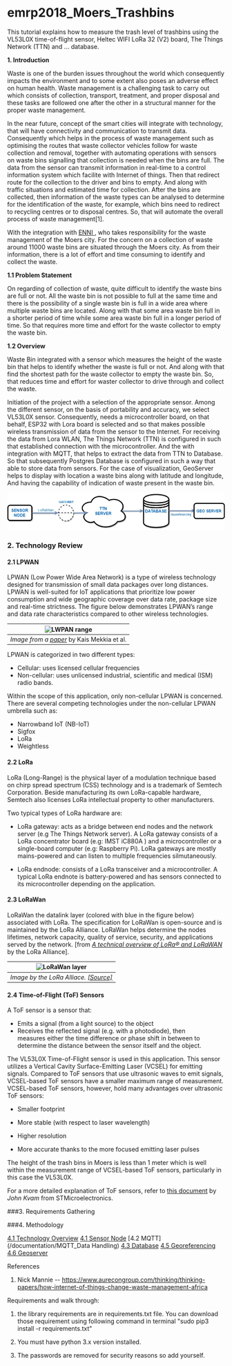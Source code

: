 

# emrp2018_Moers_Trashbins

This tutorial explains how to measure the trash level of trashbins using the VL53L0X time-of-flight sensor, Heltec WIFI LoRa 32 (V2) board, The Things Network (TTN) and ... database.

****1. Introduction****

Waste is one of the burden issues throughout the world which consequently impacts the environment and to some extent also poses an adverse effect on human health. Waste management is a challenging task to carry out which consists of collection, transport, treatment, and proper disposal and these tasks are followed one after the other in a structural manner for the proper waste management.

  

In the near future, concept of the smart cities will integrate with technology, that will have connectivity and communication to transmit data. Consequently which helps in the process of waste management such as optimising the routes that waste collector vehicles follow for waste collection and removal, together with automating operations with sensors on waste bins signalling that collection is needed when the bins are full. The data from the sensor can transmit information in real-time to a control information system which facilite with Internet of things. Then that redirect route for the collection to the driver and bins to empty. And along with traffic situations and estimated time for collection. After the bins are collected, then information of the waste types can be analysed to determine for the identification of the waste, for example, which bins need to redirect to recycling centres or to disposal centres. So, that will automate the overall process of waste management[1].

  

With the integration with [ ENNI ](https://www.enni.de/), who takes responsibility for the waste management of the Moers city. For the concern on a collection of waste around 11000 waste bins are situated through the Moers city. As from their information, there is a lot of effort and time consuming to identify and collect the waste.

  
  
****1.1 Problem Statement****

  

On regarding of collection of waste, quite difficult to identify the waste bins are full or not. All the waste bin is not possible to full at the same time and there is the possibility of a single waste bin is full in a wide area where multiple waste bins are located. Along with that some area waste bin full in a shorter period of time while some area waste bin full in a longer period of time. So that requires more time and effort for the waste collector to empty the waste bin.

  
  
  

****1.2 Overview****

  

Waste Bin integrated with a sensor which measures the height of the waste bin that helps to identify whether the waste is full or not. And along with that find the shortest path for the waste collector to empty the waste bin. So, that reduces time and effort for waster collector to drive through and collect the waste.

  

Initiation of the project with a selection of the appropriate sensor. Among the different sensor, on the basis of portability and accuracy, we select VL53L0X sensor. Consequently, needs a microcontroller board, on that behalf, ESP32 with Lora board is selected and so that makes possible wireless transmission of data from the sensor to the Internet. For receiving the data from Lora WLAN, The Things Network (TTN) is configured in such that established connection with the microcontroller. And the with integration with MQTT, that helps to extract the data from TTN to Database. So that subsequently Postgres Database is configured in such a way that able to store data from sensors. For the case of visualization, GeoServer helps to display with location a waste bins along with latitude and longitude, And having the capability of indication of waste present in the waste bin.


![alt text][logo]

[logo]: /pictures/introduction/system_overview.jpg "Overview"
  
  
### 2. Technology Review

#### 2.1 LPWAN

LPWAN (Low Power Wide Area Network) is a type of wireless technology designed for transmission of small data packages over long distances. LPWAN is well-suited for IoT applications that prioritize low power consumption and wide geographic coverage over data rate, package size and real-time strictness. The figure below demonstrates LPWAN’s range and data rate characteristics compared to other wireless technologies.

|![LWPAN range](https://github.com/emrp/emrp2018_Moers_Trashbins/blob/master/pictures/sensor_node_ttn/lpwan_range.jpg)|
|:--:| 
| *Image from a [paper](https://www.sciencedirect.com/science/article/pii/S2405959517302953)* by Kais Mekkia et al.|

LPWAN is categorized in two different types:

 - Cellular: uses licensed cellular frequencies
 - Non-cellular: uses unlicensed industrial, scientific and medical
   (ISM) radio bands.

Within the scope of this application, only non-cellular LPWAN is concerned. There are several competing technologies under the non-cellular LPWAN umbrella such as:

 - Narrowband IoT (NB-IoT)
 - Sigfox
 - LoRa
 - Weightless

#### 2.2 LoRa

LoRa (Long-Range) is the physical layer of a modulation technique based on chirp spread spectrum (CSS) technology and is a trademark of Semtech Corporation. Beside manufacturing its own LoRa-capable hardware, Semtech also licenses LoRa intellectual property to other manufacturers.

Two typical types of LoRa hardware are:

 - LoRa gateway: acts as a bridge between end nodes and the network
   server (e.g The Things Network server). A LoRa gateway consists of a
   LoRa concentrator board (e.g: IMST iC880A ) and a microcontroller or
   a single-board computer (e.g: Raspberry Pi). LoRa gateways are mostly
   mains-powered and can listen to multiple frequencies silmutaneously.
   
 - LoRa endnode: consists of a LoRa transceiver and a microcontroller. A
   typical LoRa endnote is battery-powered and has sensors connected to
   its microcontroller depending on the application.

#### 2.3 LoRaWan

LoRaWan the datalink layer (colored with blue in the figure below) associated with LoRa. The specification for LoRaWan is open-source and is maintained by the LoRa Alliance. LoRaWan helps determine the nodes lifetimes, network capacity, quality of service, security, and applications served by the network. [from *[A technical overview of LoRa® and LoRaWAN](https://lora-alliance.org/sites/default/files/2018-04/what-is-lorawan.pdf)* by the LoRa Alliance].

| ![LoRaWan layer](https://github.com/emrp/emrp2018_Moers_Trashbins/blob/master/pictures/sensor_node_ttn/lora_lora_wan_layers.jpg) |
|:--:|
|*Image by the LoRa Alliace. [[Source]](https://lora-alliance.org/sites/default/files/2018-04/what-is-lorawan.pdf)*|

#### 2.4 Time-of-Flight (ToF) Sensors

A ToF sensor is a sensor that:

- Emits a signal (from a light source) to the object  
- Receives the reflected signal (e.g. with a photodiode), then  
measures either the time difference or phase shift in between to determine the distance between the sensor itself and the object.

The VL53L0X Time-of-Flight sensor is used in this application. This sensor utilizes a Vertical Cavity Surface-Emitting Laser (VCSEL) for emitting signals. Compared to ToF sensors that use ultrasonic waves to emit signals, VCSEL-based ToF sensors have a smaller maximum range of measurement. VCSEL-based ToF sensors, however, hold many advantages over ultrasonic ToF sensors:

 - Smaller footprint
   
 - More stable (with respect to laser wavelength)
   
 - Higher resolution
   
 - More accurate thanks to the more focused emitting laser pulses

The height of the trash bins in Moers is less than 1 meter which is well within the measurement range of VCSEL-based ToF sensors, particularly in this case the VL53L0X.

For a more detailed explanation of ToF sensors, refer to [this document](https://www.st.com/content/dam/technology-tour-2017/session-1_track-4_time-of-flight-technology.pdf) by *John Kvam* from STMicroelectronics.

###3. Requirements Gathering

###4. Methodology

[4.1 Technology Overview](/documentation/technology_overview)
[4.1 Sensor Node](/documentation/from_sensor_to_ttn)
[4.2 MQTT](/documentation/MQTT_Data Handling)
[4.3 Database](/documentation/DatabaseSetup)
[4.5 Georeferencing](/documentation/Georeferencing)
[4.6 Geoserver](/documentation/Geoserver)



References

1. Nick Mannie -- https://www.aurecongroup.com/thinking/thinking-papers/how-internet-of-things-change-waste-management-africa

Requirements and walk through:
1. the library requirements are in requirements.txt file. You can download those requirement using following command in terminal "sudo pip3 install -r requirements.txt"

2. You must have python 3.x version installed.

3. The passwords are removed for security reasons so add yourself.
